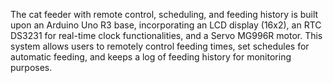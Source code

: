 The cat feeder with remote control, scheduling, and feeding history is built upon an Arduino Uno R3 base, incorporating an LCD display (16x2), an RTC DS3231 for real-time clock functionalities, and a Servo MG996R motor. This system allows users to remotely control feeding times, set schedules for automatic feeding, and keeps a log of feeding history for monitoring purposes.